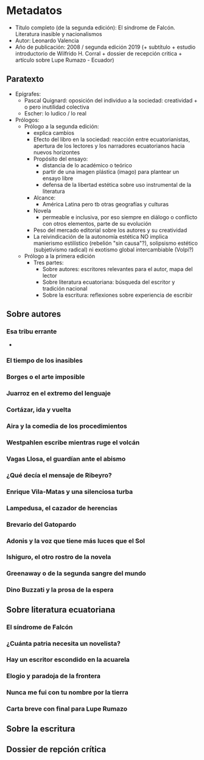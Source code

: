 # Metadatos
- Título completo (de la segunda edición): El síndrome de Falcón. Literatura inasible y nacionalismos
- Autor: Leonardo Valencia
- Año de publicación: 2008 / segunda edición 2019 (+ subtítulo + estudio introductorio de Wilfrido H. Corral + dossier de recepción critica + artículo sobre Lupe Rumazo - Ecuador)

## Paratexto
- Epígrafes:
	- Pascal Quignard: oposición del individuo a la sociedad: creatividad + o pero inutilidad colectiva
	- Escher: lo ludico / lo real
- Prólogos: 
	- Prólogo a la segunda edición:
		- explica cambios
		- Efecto del libro en la sociedad: reacción entre ecuatorianistas, apertura de los lectores y los narradores ecuatorianos hacia nuevos horizontes
		- Propósito del ensayo: 
			- distancia de lo académico o teórico
			- partir de una imagen plástica (imago) para plantear un ensayo libre 
			- defensa de la libertad estética sobre uso instrumental de la literatura
		- Alcance: 
			- América Latina pero tb otras geografías y culturas
		- Novela
			- permeable e inclusiva, por eso siempre en diálogo o conflicto con otros elementos, parte de su evolución
		- Peso del mercado editorial sobre los autores y su creatividad
		- La reivindicación de la autonomía estética NO implica manierismo estilístico (rebelión "sin causa"?), solipsismo estético (subjetivismo radical) ni exotismo global intercambiable (Volpi?)
	- Prólogo a la primera edición
		- Tres partes:
			- Sobre autores: escritores relevantes para el autor, mapa del lector
			- Sobre literatura ecuatoriana: búsqueda del escritor y tradición nacional
			- Sobre la escritura: reflexiones sobre experiencia de escribir
## Sobre autores
### Esa tribu errante
-
### El tiempo de los inasibles
### Borges o el arte imposible
### Juarroz en el extremo del lenguaje
### Cortázar, ida y vuelta
### Aira y la comedia de los procedimientos
### Westpahlen escribe mientras ruge el volcán
### Vagas Llosa, el guardían ante el abismo
### ¿Qué decía el mensaje de Ribeyro?
### Enrique Vila-Matas y una silenciosa turba
### Lampedusa, el cazador de herencias
### Brevario del Gatopardo
### Adonis y la voz que tiene más luces que el Sol
### Ishiguro, el otro rostro de la novela
### Greenaway o de la segunda sangre del mundo
### Dino Buzzati y la prosa de la espera


## Sobre literatura ecuatoriana
### El síndrome de Falcón
### ¿Cuánta patria necesita un novelista?
### Hay un escritor escondido en la acuarela
### Elogio y paradoja de la frontera
### Nunca me fui con tu nombre por la tierra
### Carta breve con final para Lupe Rumazo
## Sobre la escritura

## Dossier de repción crítica

